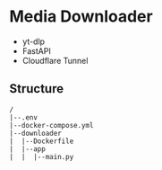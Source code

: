 # Media Downloader
- yt-dlp
- FastAPI
- Cloudflare Tunnel

## Structure
```
/
|--.env
|--docker-compose.yml
|--downloader
|  |--Dockerfile
|  |--app
|  |  |--main.py
```
